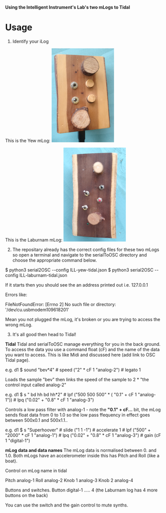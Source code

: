 **Using the Intelligent Instrument's Lab's two mLogs to Tidal**


Usage
=====
1) Identify your iLog

This is the Yew mLog:
![alt yew mLog](yew-mLog.png)

This is the Laburnam mLog:
![alt laburnam mLog](laburnam-mLog.png)

2) The repositary already has the correct config files for these two mLogs so open a terminal and navigate to the serialToOSC directory and choose the appropriate command below.

  $ python3 serial2OSC --config ILL-yew-tidal.json
  $ python3 serial2OSC --config ILL-laburnam-tidal.json

  If it starts then you should see the an address printed out i.e. 127.0.0.1

  Errors like:

  FileNotFoundError: [Errno 2] No such file or directory: '/dev/cu.usbmodem109618201'

  Mean you not plugged the mLog, it's broken or you are trying to access the wrong mLog.

  3) It's all good then head to Tidal!



  **Tidal**
  Tidal and serialToOSC manage everything for you in the back ground.  To access the data you use a command float (cF) and the name of the data you want to access.  This is like Midi and discussed here (add link to OSC Tidal page).

  e.g.
      d1 $ sound "bev*4" # speed ("2" * cF 1 "analog-2") # legato 1

  Loads the sample "bev" then links the speed of the sample to 2 * "the control input called analog-2"

  e.g.
      d1 $ s " bd hh bd hh*2"
        # lpf ("500 500 500" * ( "0.1" +  cF 1 "analog-1"))
        # lpq ("0.02" + "0.8" * cF 1 "analog-3")

Controls a low pass filter with analog-1 - note the **"0.1" + cF...** bit, the mLog sends float data from 0 to 1.0 so the low pass ffequency in effect goes between 500x0.1 and 500x1.1..

e.g.
      d1 $ s "Superhoover" # slide ("1 1 -1") # accelerate 1
        # lpf ("500" + "2000" * cF 1 "analog-1")
        # lpq ("0.02" + "0.8" * cF 1 "analog-3")
        # gain (cF 1 "digital-1")

**mLog data and data names**
The mLog data is normalised between 0. and 1.0.  Both mLogs have an accelerometer inside this has Pitch and Roll (like a boat).

Control on mLog       name in tidal

  Pitch                   analog-1
  Roll                    analog-2
  Knob 1                  analog-3
  Knob 2                  analog-4

  Buttons and switches.
  Button                  digital-1 ..... 4 (the Laburnam log has 4 more buttons on the back)

  You can use the switch and the gain control to mute synths.
